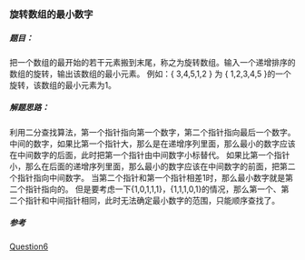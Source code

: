 ### 旋转数组的最小数字

##### 题目：
<p>把一个数组的最开始的若干元素搬到末尾，称之为旋转数组。输入一个递增排序的数组的旋转，输出该数组的最小元素。
例如：{ 3,4,5,1,2 } 为 { 1,2,3,4,5 }的一个旋转，该数组的最小元素为1。</p>

##### 解题思路：
利用二分查找算法，第一个指针指向第一个数字，第二个指针指向最后一个数字。
中间的数字，如果比第一个指针大，那么是在递增序列里面，那么最小的数字应该在中间数字的后面，此时把第一个指针由中间数字小标替代。
如果比第一个指针小，那么在后面的递增序列里面，那么最小的数字应该在中间数字的前面，把第二个指针指向中间数字。
当第二个指针和第一个指针相差1时，那么最小数字就是第二个指针指向的。
但是要考虑一下{1,0,1,1,1}，{1,1,1,0,1}的情况，那么第一个、第二个指针和中间指针相同，此时无法确定最小数字的范围，只能顺序查找了。

##### 参考
[Question6](https://github.com/BillKalin/SwordOffer/blob/master/sourcecode/src/main/java/com/billkalin/sourcecode/question6/Question6.java)